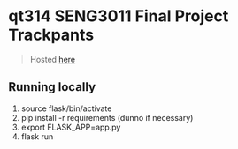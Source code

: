 # qt314 SENG3011 Final Project Trackpants

> Hosted [here](https://finalqt314.herokuapp.com/)

## Running locally
1. source flask/bin/activate
2. pip install -r requirements (dunno if necessary)
3. export FLASK_APP=app.py
4. flask run

